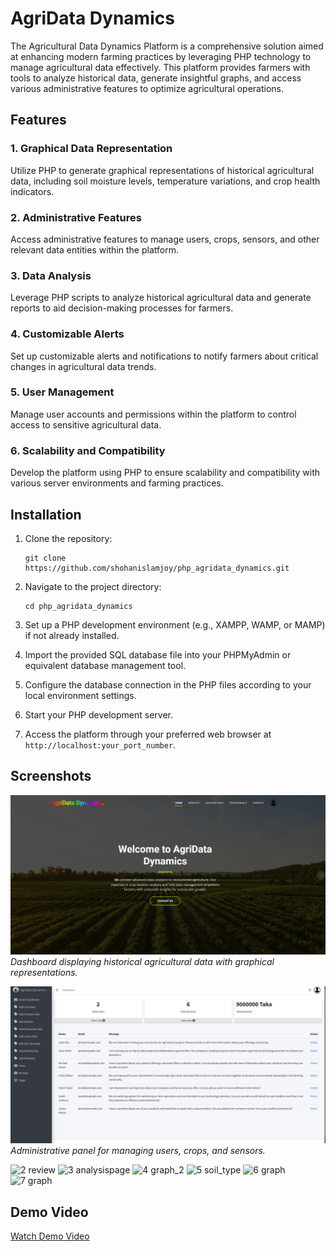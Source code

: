 # AgriData Dynamics

The Agricultural Data Dynamics Platform is a comprehensive solution aimed at enhancing modern farming practices by leveraging PHP technology to manage agricultural data effectively. This platform provides farmers with tools to analyze historical data, generate insightful graphs, and access various administrative features to optimize agricultural operations.

## Features

### 1. Graphical Data Representation

Utilize PHP to generate graphical representations of historical agricultural data, including soil moisture levels, temperature variations, and crop health indicators.

### 2. Administrative Features

Access administrative features to manage users, crops, sensors, and other relevant data entities within the platform.

### 3. Data Analysis

Leverage PHP scripts to analyze historical agricultural data and generate reports to aid decision-making processes for farmers.

### 4. Customizable Alerts

Set up customizable alerts and notifications to notify farmers about critical changes in agricultural data trends.

### 5. User Management

Manage user accounts and permissions within the platform to control access to sensitive agricultural data.

### 6. Scalability and Compatibility

Develop the platform using PHP to ensure scalability and compatibility with various server environments and farming practices.

## Installation

1. Clone the repository:

   ```
   git clone https://github.com/shohanislamjoy/php_agridata_dynamics.git
   ```

2. Navigate to the project directory:

   ```
   cd php_agridata_dynamics
   ```

3. Set up a PHP development environment (e.g., XAMPP, WAMP, or MAMP) if not already installed.

4. Import the provided SQL database file into your PHPMyAdmin or equivalent database management tool.

5. Configure the database connection in the PHP files according to your local environment settings.

6. Start your PHP development server.

7. Access the platform through your preferred web browser at `http://localhost:your_port_number`.

## Screenshots

![Dashboard](/assets/img/screenshots/1.dash.PNG)
_Dashboard displaying historical agricultural data with graphical representations._

![Admin Panel](/assets/img/screenshots/8.admindash.png)
_Administrative panel for managing users, crops, and sensors._


![2 review](https://github.com/shohanislamjoy/php_agridata_dynamics/assets/106506181/38bc3e3e-b85b-4fd7-80ef-37cd4da51145)
![3 analysispage](https://github.com/shohanislamjoy/php_agridata_dynamics/assets/106506181/59b951fc-792f-4f49-89c1-7d25a3beb546)
![4 graph_2](https://github.com/shohanislamjoy/php_agridata_dynamics/assets/106506181/ecd17cb1-3938-45cc-b52b-fbb6bd495111)
![5  soil_type](https://github.com/shohanislamjoy/php_agridata_dynamics/assets/106506181/266de2cd-8635-4cc7-9533-6d6d9513c4d6)
![6 graph](https://github.com/shohanislamjoy/php_agridata_dynamics/assets/106506181/c6d045f7-8c32-44b8-8d88-8b5d3e348cdb)
![7 graph](https://github.com/shohanislamjoy/php_agridata_dynamics/assets/106506181/9526c9e3-10c4-4a51-8bf1-400ee25ad744)



## Demo Video

[Watch Demo Video](https://drive.google.com/file/d/1VNf1Bvc4HLTWonPdbIEXNmJBcU3bxInC/view?usp=sharing)




